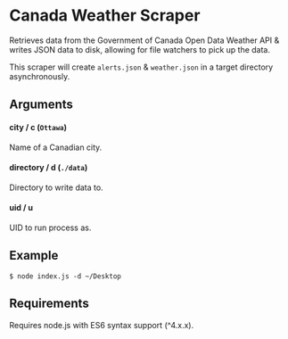 # Canada Weather Scraper
Retrieves data from the Government of Canada Open Data Weather API & writes JSON data to disk, allowing for file watchers to pick up the data.

This scraper will create `alerts.json` & `weather.json` in a target directory asynchronously.

## Arguments
#### city / c (`Ottawa`)
Name of a Canadian city.

#### directory / d (`./data`)
Directory to write data to.

#### uid / u
UID to run process as.

## Example
```console
$ node index.js -d ~/Desktop
```

## Requirements
Requires node.js with ES6 syntax support (^4.x.x).
